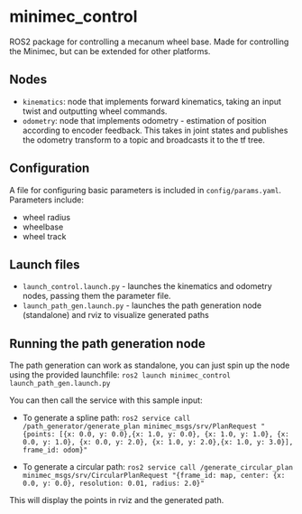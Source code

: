 # minimec_control

ROS2 package for controlling a mecanum wheel base. Made for controlling the Minimec, but can be extended for other platforms.

## Nodes

- `kinematics`: node that implements forward kinematics, taking an input twist and outputting wheel commands.
- `odometry`: node that implements odometry - estimation of position according to encoder feedback. This takes in joint states and publishes the odometry transform to a topic and broadcasts it to the tf tree.

## Configuration


A file for configuring basic parameters is included in `config/params.yaml`. Parameters include:
- wheel radius
- wheelbase
- wheel track

## Launch files

- `launch_control.launch.py` - launches the kinematics and odometry nodes, passing them the parameter file.
- `launch_path_gen.launch.py` - launches the path generation node (standalone) and rviz to visualize generated paths

## Running the path generation node

The path generation can work as standalone, you can just spin up the node using the provided launchfile: `ros2 launch minimec_control launch_path_gen.launch.py`

You can then call the service with this sample input:

- To generate a spline path: `ros2 service call /path_generator/generate_plan minimec_msgs/srv/PlanRequest "{points: [{x: 0.0, y: 0.0},{x: 1.0, y: 0.0}, {x: 1.0, y: 1.0}, {x: 0.0, y: 1.0}, {x: 0.0, y: 2.0}, {x: 1.0, y: 2.0},{x: 1.0, y: 3.0}], frame_id: odom}"`

- To generate a circular path: `ros2 service call /generate_circular_plan minimec_msgs/srv/CircularPlanRequest "{frame_id: map, center: {x: 0.0, y: 0.0}, resolution: 0.01, radius: 2.0}"`

This will display the points in rviz and the generated path.

